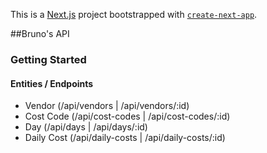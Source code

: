This is a [Next.js](https://nextjs.org/) project bootstrapped with [`create-next-app`](https://github.com/vercel/next.js/tree/canary/packages/create-next-app).

##Bruno's API

### Getting Started

#### Entities / Endpoints

- Vendor (/api/vendors | /api/vendors/:id)
- Cost Code (/api/cost-codes | /api/cost-codes/:id)
- Day (/api/days | /api/days/:id)
- Daily Cost (/api/daily-costs | /api/daily-costs/:id)


